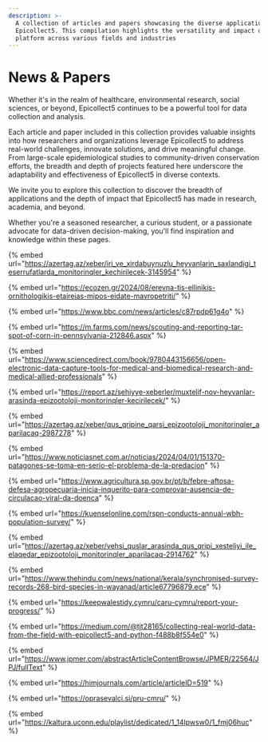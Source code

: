 ```yaml
---
description: >-
  A collection of articles and papers showcasing the diverse applications of
  Epicollect5. This compilation highlights the versatility and impact of our
  platform across various fields and industries
---
```


# News & Papers

Whether it's in the realm of healthcare, environmental research, social sciences, or beyond, Epicollect5 continues to be a powerful tool for data collection and analysis.

Each article and paper included in this collection provides valuable insights into how researchers and organizations leverage Epicollect5 to address real-world challenges, innovate solutions, and drive meaningful change. From large-scale epidemiological studies to community-driven conservation efforts, the breadth and depth of projects featured here underscore the adaptability and effectiveness of Epicollect5 in diverse contexts.

We invite you to explore this collection to discover the breadth of applications and the depth of impact that Epicollect5 has made in research, academia, and beyond.&#x20;

Whether you're a seasoned researcher, a curious student, or a passionate advocate for data-driven decision-making, you'll find inspiration and knowledge within these pages.

{% embed url="https://azertag.az/xeber/iri_ve_xirdabuynuzlu_heyvanlarin_saxlandigi_teserrufatlarda_monitorinqler_kechirilecek-3145954" %}

{% embed url="https://ecozen.gr/2024/08/erevna-tis-ellinikis-ornithologikis-etaireias-mipos-eidate-mavropetriti/" %}

{% embed url="https://www.bbc.com/news/articles/c87rpdp61g4o" %}

{% embed url="https://m.farms.com/news/scouting-and-reporting-tar-spot-of-corn-in-pennsylvania-212846.aspx" %}

{% embed url="https://www.sciencedirect.com/book/9780443156656/open-electronic-data-capture-tools-for-medical-and-biomedical-research-and-medical-allied-professionals" %}

{% embed url="https://report.az/sehiyye-xeberler/muxtelif-nov-heyvanlar-arasinda-epizootoloji-monitorinqler-kecirilecek/" %}

{% embed url="https://azertag.az/xeber/qus_qripine_qarsi_epizootoloji_monitorinqler_aparilacaq-2987278" %}

{% embed url="https://www.noticiasnet.com.ar/noticias/2024/04/01/151370-patagones-se-toma-en-serio-el-problema-de-la-predacion" %}

{% embed url="https://www.agricultura.sp.gov.br/pt/b/febre-aftosa-defesa-agropecuaria-inicia-inquerito-para-comprovar-ausencia-de-circulacao-viral-da-doenca" %}

{% embed url="https://kuenselonline.com/rspn-conducts-annual-wbh-population-survey/" %}

{% embed url="https://azertag.az/xeber/vehsi_quslar_arasinda_qus_qripi_xesteliyi_ile_elaqedar_epizootoloji_monitorinqler_aparilacaq-2914762" %}

{% embed url="https://www.thehindu.com/news/national/kerala/synchronised-survey-records-268-bird-species-in-wayanad/article67796879.ece" %}

{% embed url="https://keepwalestidy.cymru/caru-cymru/report-your-progress/" %}

{% embed url="https://medium.com/@tjt28165/collecting-real-world-data-from-the-field-with-epicollect5-and-python-f488b8f554e0" %}

{% embed url="https://www.jpmer.com/abstractArticleContentBrowse/JPMER/22564/JPJ/fullText" %}

{% embed url="https://himjournals.com/article/articleID=519" %}

{% embed url="https://oprasevalci.si/pru-cmru/" %}

{% embed url="https://kaltura.uconn.edu/playlist/dedicated/1_14lpwsw0/1_fmj06huc" %}
